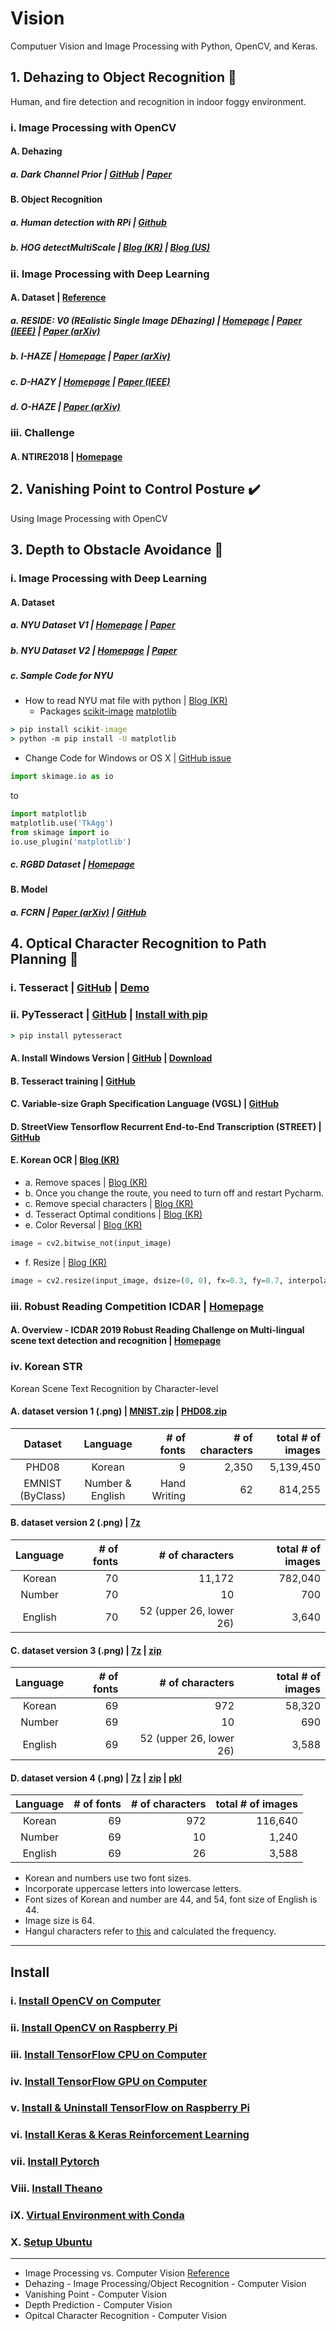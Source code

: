 # Vision
Computuer Vision and Image Processing with Python, OpenCV, and Keras.

## 1. Dehazing to Object Recognition :construction:
Human, and fire detection and recognition in indoor foggy environment.

### i. Image Processing with OpenCV
#### A. Dehazing
##### a. Dark Channel Prior | [GitHub](https://github.com/anhenghuang/dehaze) | [Paper](http://www.robots.ox.ac.uk/~vgg/rg/papers/hazeremoval.pdf)

#### B. Object Recognition
##### a. Human detection with RPi | [Github](https://github.com/OmalPerera/Human-detection-system-with-raspberry-Pi/blob/master/pi_surveillance.py)
##### b. HOG detectMultiScale | [Blog (KR)](http://hamait.tistory.com/509) | [Blog (US)](https://www.pyimagesearch.com/2015/11/16/hog-detectmultiscale-parameters-explained/)

### ii. Image Processing with Deep Learning
#### A. Dataset | [Reference](https://www.researchgate.net/post/Is_there_exists_any_haze_fog_dust_smog_removal_images_data-set_with_ground_truth_images)
##### a. RESIDE: V0 (REalistic Single Image DEhazing) | [Homepage](https://sites.google.com/view/reside-dehaze-datasets/reside-v0) | [Paper (IEEE)](https://ieeexplore.ieee.org/stamp/stamp.jsp?arnumber=8451944) | [Paper (arXiv)](https://arxiv.org/pdf/1712.04143.pdf)
##### b. I-HAZE | [Homepage](http://www.vision.ee.ethz.ch/ntire18/i-haze/) | [Paper (arXiv)](https://arxiv.org/abs/1804.05091)
##### c. D-HAZY | [Homepage](http://www.meo.etc.upt.ro/AncutiProjectPages/D_Hazzy_ICIP2016/) | [Paper (IEEE)](https://ieeexplore.ieee.org/document/7532754)
##### d. O-HAZE | [Paper (arXiv)](https://arxiv.org/abs/1804.05101)

### iii. Challenge
#### A. NTIRE2018 | [Homepage](http://www.vision.ee.ethz.ch/ntire18/)

## 2. Vanishing Point to Control Posture :heavy_check_mark:
Using Image Processing with OpenCV

## 3. Depth to Obstacle Avoidance :construction:
### i. Image Processing with Deep Learning
#### A. Dataset

##### a. NYU Dataset V1 | [Homepage](https://cs.nyu.edu/~silberman/datasets/nyu_depth_v1.html) | [Paper](https://cs.nyu.edu/~silberman/papers/indoor_seg_struct_light.pdf)
##### b. NYU Dataset V2 | [Homepage](https://cs.nyu.edu/~silberman/datasets/nyu_depth_v2.html) | [Paper](https://cs.nyu.edu/~silberman/papers/indoor_seg_support.pdf)

##### c. Sample Code for NYU
- How to read NYU mat file with python | [Blog (KR)](https://ddokkddokk.tistory.com/21)
  - Packages [scikit-image](http://scikit-image.org/docs/dev/install.html) [matplotlib](https://matplotlib.org/users/installing.html)
```cmd
> pip install scikit-image
> python -m pip install -U matplotlib
```

- Change Code for Windows or OS X | [GitHub issue](https://github.com/scikit-image/scikit-image/issues/2595)
```Python
import skimage.io as io
```
to 
```Python
import matplotlib
matplotlib.use('TkAgg')
from skimage import io
io.use_plugin('matplotlib')
```

##### c. RGBD Dataset | [Homepage](http://www.open3d.org/docs/tutorial/Basic/rgbd_images/index.html#)

#### B. Model
##### a. FCRN | [Paper (arXiv)](https://arxiv.org/abs/1606.00373) | [GitHub](https://github.com/iro-cp/FCRN-DepthPrediction)

## 4. Optical Character Recognition to Path Planning :construction:
### i. Tesseract | [GitHub](https://github.com/tesseract-ocr/tesseract) | [Demo](http://tesseract.projectnaptha.com/)

### ii. PyTesseract | [GitHub](https://github.com/madmaze/pytesseract) | [Install with pip](https://pypi.org/project/pytesseract/)
```cmd
> pip install pytesseract
```

#### A. Install Windows Version | [GitHub](https://github.com/tesseract-ocr/tesseract/wiki#windows) | [Download](https://github.com/UB-Mannheim/tesseract/wiki)
#### B. Tesseract training | [GitHub](https://github.com/tesseract-ocr/tesseract/wiki/TrainingTesseract-4.00)
#### C. Variable-size Graph Specification Language (VGSL) | [GitHub](https://github.com/tesseract-ocr/tesseract/wiki/VGSLSpecs)
#### D. StreetView Tensorflow Recurrent End-to-End Transcription (STREET) | [GitHub](https://github.com/tensorflow/models/tree/master/research/street)
#### E. Korean OCR | [Blog (KR)](https://m.blog.naver.com/samsjang/220694855018)
- a. Remove spaces | [Blog (KR)](https://hashcode.co.kr/questions/692/%EC%8A%A4%ED%8A%B8%EB%A7%81%EC%97%90-%EB%AA%A8%EB%93%A0-%EA%B3%B5%EB%B0%B1-%EB%AC%B8%EC%9E%90%EB%A5%BC-%EC%A0%9C%EA%B1%B0%ED%95%98%EA%B3%A0-%EC%8B%B6%EC%9D%80%EB%8D%B0-%EC%95%9E-%EB%92%A4-%EA%B3%B5%EB%B0%B1%EB%A7%8C-%EC%A0%9C%EA%B1%B0%EB%90%A9%EB%8B%88%EB%8B%A4)
- b. Once you change the route, you need to turn off and restart Pycharm.
- c. Remove special characters | [Blog (KR)](https://niceman.tistory.com/156)
- d. Tesseract Optimal conditions | [Blog (KR)](https://creaby.tistory.com/17)
- e. Color Reversal | [Blog (KR)](https://076923.github.io/posts/Python-opencv-11/)
```Python
image = cv2.bitwise_not(input_image)
```
- f. Resize | [Blog (KR)](https://076923.github.io/posts/Python-opencv-8/)
```Python
image = cv2.resize(input_image, dsize=(0, 0), fx=0.3, fy=0.7, interpolation=cv2.INTER_LINEAR)
```

### iii. Robust Reading Competition ICDAR | [Homepage](https://rrc.cvc.uab.es/)

#### A. Overview - ICDAR 2019 Robust Reading Challenge on Multi-lingual scene text detection and recognition | [Homepage](https://rrc.cvc.uab.es/?ch=15)

### iv. Korean STR
Korean Scene Text Recognition by Character-level

#### A. dataset version 1 (.png) | [MNIST.zip](https://drive.google.com/file/d/1c7dlim-q_G_6XMPkZOhMPA474EHmkdx7/view?usp=sharing) | [PHD08.zip](https://drive.google.com/file/d/1jrAc5lqw-Nd0zfxS5tiY1E-mL3skty_N/view?usp=sharing)

|<center>Dataset</center>|<center>Language</center>|# of fonts|# of characters|total # of images|
|----------|----------|----------:|----------:|----------:|
|<center>PHD08</center>|<center>Korean</center>|9|2,350|5,139,450|
|<center>EMNIST (ByClass)</center>|<center>Number & English</center>|Hand Writing|62|814,255|

#### B. dataset version 2 (.png) | [7z](https://drive.google.com/file/d/1zmSysfB6BLwBfTDCh84coSxEhEqq2Ung/view?usp=sharing)

|<center>Language</center>|# of fonts|# of characters|total # of images|
|----------|----------:|----------:|----------:|
|<center>Korean</center>|70|11,172|782,040|
|<center>Number</center>|70|10|700|
|<center>English</center>|70|52 (upper 26, lower 26)|3,640|

#### C. dataset version 3 (.png) | [7z](https://drive.google.com/file/d/1mAXFEmYup06cBFohwEprvt1gLIRkCA7R/view?usp=sharing) | [zip](https://drive.google.com/file/d/1XVv-L0oR-xAQjs22f0lL2wZDwyY0RnDv/view?usp=sharing)

|<center>Language</center>|# of fonts|# of characters|total # of images|
|----------|----------:|----------:|----------:|
|<center>Korean</center>|69|972|58,320|
|<center>Number</center>|69|10|690|
|<center>English</center>|69|52 (upper 26, lower 26)|3,588|

#### D. dataset version 4 (.png) | [7z](https://drive.google.com/file/d/1vQPIzj3Yuw4acuhzhdOV7c3z_ZQ5U0_q/view?usp=sharing) | [zip](https://drive.google.com/file/d/1wkYzcCbIYVmw2b4qdzDpQr0FBwVpMt78/view?usp=sharing) | [pkl](https://drive.google.com/file/d/1tHITLOsm3o27qUrz2CPUon1WTwhdFNGN/view?usp=sharing)

|<center>Language</center>|# of fonts|# of characters|total # of images|
|----------|----------:|----------:|----------:|
|<center>Korean</center>|69|972|116,640|
|<center>Number</center>|69|10|1,240|
|<center>English</center>|69|26|3,588|
- Korean and numbers use two font sizes.
- Incorporate uppercase letters into lowercase letters.
- Font sizes of Korean and number are 44, and 54, font size of English is 44.
- Image size is 64.
- Hangul characters refer to [this](https://drive.google.com/file/d/156bFGx1A4XjAvv5zSGpw5MkCckUx7LaB/view?usp=sharing) and calculated the frequency.

----------
## Install
### i.    [Install OpenCV on Computer](https://github.com/inyong37/Vision/blob/master/Install/OpenCV-Computer.md)
### ii.   [Install OpenCV on Raspberry Pi](https://github.com/inyong37/Vision/blob/master/Install/OpenCV-RaspberryPi.md)
### iii.  [Install TensorFlow CPU on Computer](https://github.com/inyong37/Vision/blob/master/Install/TensorFlow-Computer-CPU.md)
### iv.   [Install TensorFlow GPU on Computer](https://github.com/inyong37/Vision/blob/master/Install/TensorFlow-Computer-GPU.md)
### v.    [Install & Uninstall TensorFlow on Raspberry Pi](https://github.com/inyong37/Vision/blob/master/Install/TensorFlow-RaspberryPi.md)
### vi.   [Install Keras & Keras Reinforcement Learning](https://github.com/inyong37/Vision/blob/master/Install/Keras.md)
### vii. [Install Pytorch](https://github.com/inyong37/Vision/blob/master/Install/Pytorch.md)
### Viii. [Install Theano](https://github.com/inyong37/Vision/blob/master/Install/Theano.md)
### iX. [Virtual Environment with Conda](https://github.com/inyong37/Vision/blob/master/Install/Virtual-Environment-conda.md)
### X. [Setup Ubuntu](https://github.com/inyong37/Vision/blob/master/Install/Ubuntu.md)
----------
- Image Processing vs. Computer Vision [Reference](https://iskim3068.tistory.com/1)
- Dehazing - Image Processing/Object Recognition - Computer Vision
- Vanishing Point - Computer Vision
- Depth Prediction - Computer Vision
- Opitcal Character Recognition - Computer Vision
